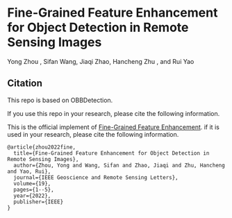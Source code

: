 # Fine-Grained Feature Enhancement for Object Detection in Remote Sensing Images

Yong Zhou , Sifan Wang, Jiaqi Zhao, Hancheng Zhu , and Rui Yao



## Citation
This repo is based on OBBDetection.

If you use this repo in your research, please cite the following information.

This is the official implement of [Fine-Grained Feature Enhancement](https://ieeexplore.ieee.org/document/9744034). if it is used in your research, please cite the following information.

```
@article{zhou2022fine,
  title={Fine-Grained Feature Enhancement for Object Detection in Remote Sensing Images},
  author={Zhou, Yong and Wang, Sifan and Zhao, Jiaqi and Zhu, Hancheng and Yao, Rui},
  journal={IEEE Geoscience and Remote Sensing Letters},
  volume={19},
  pages={1--5},
  year={2022},
  publisher={IEEE}
}
```
